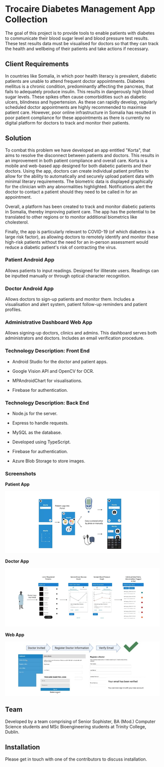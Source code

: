 # Trocaire Diabetes Management App Collection

The goal of this project is to provide tools to enable patients with diabetes to
communicate their blood sugar level and blood pressure test results. These test
results data must be visualised for doctors so that they can track the health
and wellbeing of their patients and take actions if necessary.

## Client Requirements

In countries like Somalia, in which poor health literacy is prevalent, diabetic
patients are unable to attend frequent doctor appointments. Diabetes mellitus is
a chronic condition, predominantly affecting the pancreas, that fails to
adequately produce insulin. This results in dangerously high blood sugar levels.
These spikes often cause comorbidities such as diabetic ulcers, blindness and
hypertension. As these can rapidly develop, regularly scheduled doctor
appointments are highly recommended to maximise patient care. However, poor
online infrastructure in Somalia has resulted in poor patient compliance for
these appointments as there is currently no digital platform for doctors to
track and monitor their patients.

## Solution

To combat this problem we have developed an app entitled "Korta", that aims to
resolve the disconnect between patients and doctors. This results in an
improvement in both patient compliance and overall care. Korta is a mobile and
web-based app designed for both diabetic patients and their doctors. Using the
app, doctors can create individual patient profiles to allow for the ability to
automatically and securely upload patient data with minimal literary
requirements. The biometric data is displayed graphically for the clinician with
any abnormalities highlighted. Notifications alert the doctor to contact a
patient should they need to be called in for an appointment.

Overall, a platform has been created to track and monitor diabetic patients in
Somalia, thereby improving patient care. The app has the potential to be
translated to other regions or to monitor additional biometrics like
cholesterol.

Finally, the app is particularly relevant to COVID-19 (of which diabetes is a
large risk factor), as allowing doctors to remotely identify and monitor these
high-risk patients without the need for an in-person assessment would reduce a
diabetic patient's risk of contracting the virus.

### Patient Android App

Allows patients to input readings. Designed for illiterate users. Readings can
be inputted manually or through optical character recognition.

### Doctor Android App

Allows doctors to sign-up patients and monitor them. Includes a visualisation
and alert system, patient follow-up reminders and patient profiles.

### Administrative Dashboard Web App

Allows signing-up doctors, clinics and admins. This dashboard serves both
administrators and doctors. Includes an email verification procedure.

### Technology Description: Front End

-   Android Studio for the doctor and patient apps.

-   Google Vision API and OpenCV for OCR.

-   MPAndroidChart for visualisations.

-   Firebase for authentication.

### Technology Description: Back End

-   Node.js for the server.

-   Express to handle requests.

-   MySQL as the database.

-   Developed using TypeScript.

-   Firebase for authentication.

-   Azure Blob Storage to store images.

### Screenshots

**Patient App**

![patient-app](screenshots/patient-app.png)

**Doctor App**

![doctor-app](screenshots/doctor-app.png)

**Web App**

![web-app](screenshots/web-app.png)

## Team

Developed by a team comprising of Senior Sophister, BA (Mod.) Computer Science
students and MSc Bioengineering students at Trinity College, Dublin.

## Installation  

Please get in touch with one of the contributors to discuss installation.

